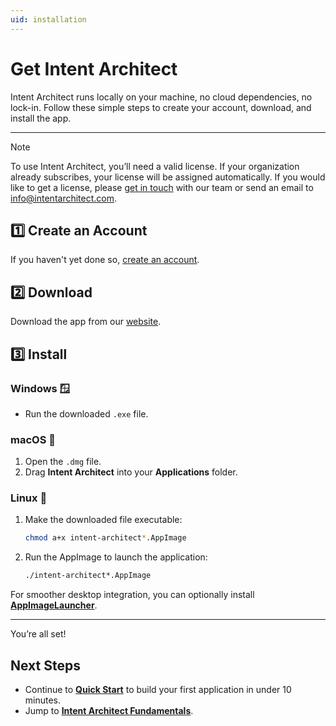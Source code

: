 ```yaml
---
uid: installation
---
```


# Get Intent Architect

Intent Architect runs locally on your machine, no cloud dependencies, no lock-in.  Follow these simple steps to create your account, download, and install the app.

---

> [!NOTE]
> To use Intent Architect, you’ll need a valid license. If your organization already subscribes, your license will be assigned automatically. If you would like to get a license, please [get in touch](https://intentarchitect.com/#/contact-us) with our team or send an email to [info@intentarchitect.com](mailto:info@intentarchitect.com?subject=Intent%20Architect%20-%20License%20Request).


## 1️⃣ Create an Account

If you haven't yet done so, [create an account](https://intentarchitect.com/#/register).

## 2️⃣ Download

Download the app from our [website](https://intentarchitect.com/#/downloads).

## 3️⃣ Install

### Windows 🪟

- Run the downloaded `.exe` file.  

### macOS 🍎

1. Open the `.dmg` file.  
2. Drag **Intent Architect** into your **Applications** folder.  

### Linux 🐧

1. Make the downloaded file executable:
   ```bash
   chmod a+x intent-architect*.AppImage
   ```
2. Run the AppImage to launch the application:
   ```bash
   ./intent-architect*.AppImage
   ```

For smoother desktop integration, you can optionally install **[AppImageLauncher](https://github.com/TheAssassin/AppImageLauncher)**.

---

You’re all set!  

## Next Steps

- Continue to **[Quick Start](quickstart.md)** to build your first application in under 10 minutes.
- Jump to **[Intent Architect Fundamentals](xref:tutorials.fundamentals-landing-page)**.
